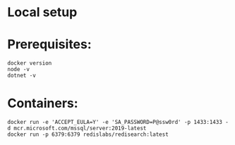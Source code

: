 # Local setup

Prerequisites:
===
```
docker version
node -v
dotnet -v
```

Containers:
===
```
docker run -e 'ACCEPT_EULA=Y' -e 'SA_PASSWORD=P@ssw0rd' -p 1433:1433 -d mcr.microsoft.com/mssql/server:2019-latest
docker run -p 6379:6379 redislabs/redisearch:latest
```

